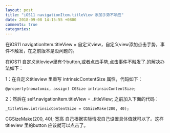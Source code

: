 ```yaml
---
layout: post
title: "iOS11 navigationItem.titleView 添加手势不响应"
date: 2018-09-08 14:15:55 +0800
comments: true
categories: 
---
```


在iOS11 navigationItem.titleView = 自定义view，自定义view添加点击手势，事件不触发，在之前版本是没问题的。

<!--more-->

在iOS11 自定义titleview里有个button,或者点击手势,点击事件不触发了.的解决办法如下：

1：在自定义titleview 里重写 intrinsicContentSize 属性，代码如下：

	@property(nonatomic, assign) CGSize intrinsicContentSize;
	
2：然后在 self.navigationItem.titleView = _titleView; 之前加入下面的代码：

	_titleView.intrinsicContentSize = CGSizeMake(200, 40);
	
CGSizeMake(200, 40); 宽高 自己根据实际情况自己设置具体值就可以了。这样titleview 里的button 应该就可以点击了。
